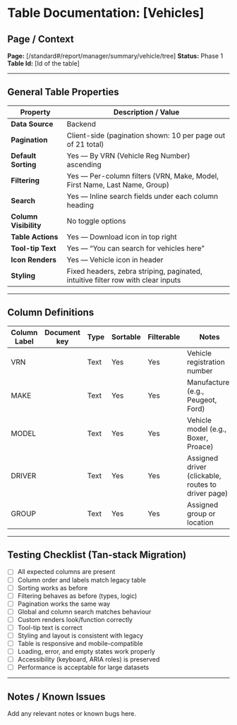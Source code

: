 # Table Documentation: [Vehicles]

## Page / Context
**Page:** [/standard#/report/manager/summary/vehicle/tree]
**Status:** Phase 1
**Table Id:** [Id of the table]

---

## General Table Properties

| Property             | Description / Value |
|----------------------|---------------------|
| **Data Source**      | Backend |
| **Pagination**       | Client-side (pagination shown: 10 per page out of 21 total) |
| **Default Sorting**  | Yes — By VRN (Vehicle Reg Number) ascending |
| **Filtering**        | Yes — Per-column filters (VRN, Make, Model, First Name, Last Name, Group) |
| **Search**           | Yes — Inline search fields under each column heading |
| **Column Visibility**| No toggle options |
| **Table Actions**    | Yes — Download icon in top right |
| **Tool-tip Text**    | Yes — “You can search for vehicles here” |
| **Icon Renders**     | Yes — Vehicle icon in header |
| **Styling**          | Fixed headers, zebra striping, paginated, intuitive filter row with clear inputs |

---

## Column Definitions

| Column Label | Document key   | Type     | Sortable | Filterable | Notes                                              |
|--------------|----------------|----------|----------|------------|----------------------------------------------------|
| VRN          |                | Text     | Yes      | Yes        | Vehicle registration number                        |
| MAKE         |                | Text     | Yes      | Yes        | Manufacturer (e.g., Peugeot, Ford)                 |
| MODEL        |                | Text     | Yes      | Yes        | Vehicle model (e.g., Boxer, Proace)                |
| DRIVER       |                | Text     | Yes      | Yes        | Assigned driver (clickable, routes to driver page) |
| GROUP        |                | Text     | Yes      | Yes        | Assigned group or location                         |

---

## Testing Checklist (Tan-stack Migration)

- [ ] All expected columns are present
- [ ] Column order and labels match legacy table
- [ ] Sorting works as before
- [ ] Filtering behaves as before (types, logic)
- [ ] Pagination works the same way
- [ ] Global and column search matches behaviour
- [ ] Custom renders look/function correctly
- [ ] Tool-tip text is correct
- [ ] Styling and layout is consistent with legacy
- [ ] Table is responsive and mobile-compatible
- [ ] Loading, error, and empty states work properly
- [ ] Accessibility (keyboard, ARIA roles) is preserved
- [ ] Performance is acceptable for large datasets

---

## Notes / Known Issues

Add any relevant notes or known bugs here.
